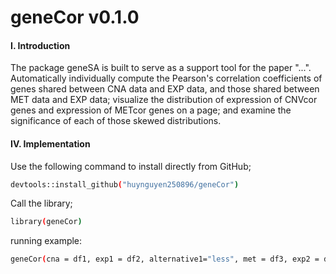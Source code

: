 # geneCor v0.1.0
#### I. Introduction
The package geneSA is built to serve as a support tool for the paper "...". Automatically individually compute the Pearson's correlation coefficients of genes shared between CNA data and EXP data, and those shared between MET data and EXP data; visualize the distribution of expression of CNVcor genes and expression of METcor genes on a page; and examine the significance of each of those skewed distributions. </br> 


#### IV. Implementation
Use the following command to install directly from GitHub;
```sh
devtools::install_github("huynguyen250896/geneCor")
```
Call the library;
```sh
library(geneCor)
```
running example:
```sh
geneCor(cna = df1, exp1 = df2, alternative1="less", met = df3, exp2 = df4, alternative2="greater")
```
